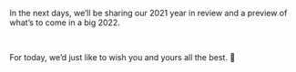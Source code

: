 In the next days, we’ll be sharing our 2021 year in review and a preview of what’s to come in a big 2022.

<br/>

For today, we’d just like to wish you and yours all the best. 🙏